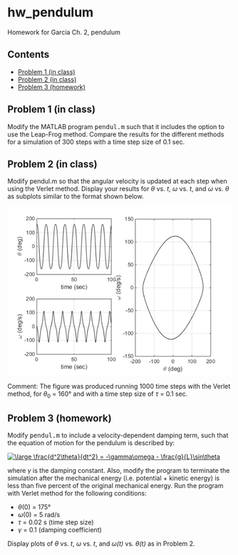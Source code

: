 # hw_pendulum
Homework for Garcia Ch. 2, pendulum

<div class="content">

## Contents

<div>

*   [Problem 1 (in class)](#2)
*   [Problem 2 (in class)](#3)
*   [Problem 3 (homework)](#4)

</div>

## Problem 1 (in class)<a name="2"></a>

Modify the MATLAB program <tt>pendul.m</tt> such that it includes the option to use the Leap-Frog method. Compare the results for the different methods for a simulation of 300 steps with a time step size of 0.1 sec.

## Problem 2 (in class)<a name="3"></a>

Modify pendul.m so that the angular velocity is updated at each step when using the Verlet method. Display your results for *θ* vs. *t*, *ω* vs. *t*, and *ω* vs. *θ* as subplots similar to the format shown below.  

![Problem 2](HW5_verlet.png)

Comment: The figure was produced running 1000 time steps with the Verlet method, for *θ*<sub>0</sub> = 160° and with a time step size of *τ* = 0.1 sec. 

## Problem 3 (homework)<a name="4"></a>

Modify <tt>pendul.m</tt> to include a velocity-dependent damping term, such that the equation of motion for the pendulum is described by:

<a href="http://www.codecogs.com/eqnedit.php?latex=\dpi{300}&space;\large&space;\frac{d^2\theta}{dt^2}&space;=&space;-\gamma\omega&space;-&space;\frac{g}{L}\sin\theta" target="_blank"><img src="http://latex.codecogs.com/gif.latex?\dpi{300}&space;\large&space;\frac{d^2\theta}{dt^2}&space;=&space;-\gamma\omega&space;-&space;\frac{g}{L}\sin\theta" title="\large \frac{d^2\theta}{dt^2} = -\gamma\omega - \frac{g}{L}\sin\theta" height=50 /></a>
 
where *γ* is the damping constant. Also, modify the program to terminate the simulation after the mechanical energy (i.e. potential + kinetic energy) is less than five percent of the original mechanical energy. Run the program with Verlet method for the following conditions:
 * *θ*(0) = 175°
 * *ω*(0) = 5 rad/s
 * *τ* = 0.02 s (time step size)
 * *γ* = 0.1 (damping coefficient)

Display plots of *θ* vs. *t*, *ω* vs. *t*, and *ω(t)* vs. *θ(t)* as in Problem 2.

</div>
